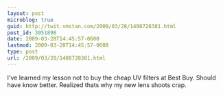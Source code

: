 ```yaml
---
layout: post
microblog: true
guid: http://twit.vmstan.com/2009/03/28/1408728381.html
post_id: 3051898
date: 2009-03-28T14:45:57-0600
lastmod: 2009-03-28T14:45:57-0600
type: post
url: /2009/03/28/1408728381.html
---
```

I've learned my lesson not to buy the cheap UV filters at Best Buy. Should have know better. Realized thats why my new lens shoots crap.
